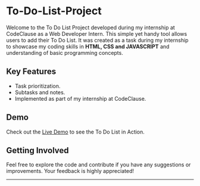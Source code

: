 # To-Do-List-Project
Welcome to the To Do List Project developed during my internship at CodeClause as a Web Developer Intern. This simple yet handy tool allows users to add their To Do List. It was created as a task during my internship to showcase my coding skills in <b>HTML, CSS and JAVASCRIPT</b> and understanding of basic programming concepts.

## Key Features

- Task prioritization.
- Subtasks and notes.
- Implemented as part of my internship at CodeClause.

## Demo

Check out the [Live Demo](https://shantanugopale.github.io/To-Do-List-Project/) to see the To Do List in Action.

## Getting Involved

Feel free to explore the code and contribute if you have any suggestions or improvements. Your feedback is highly appreciated!

---
